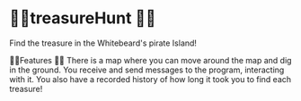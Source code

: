# 🏴‍☠️treasureHunt 🏴‍☠️ 
Find the treasure in the Whitebeard's pirate Island!


<p1> 🏴‍☠️Features 🏴‍☠️ </p1> 
There is a map where you can move around the map and dig in the ground.
You receive and send messages to the program, interacting with it.
You also have a recorded history of how long it took you to find each treasure!

